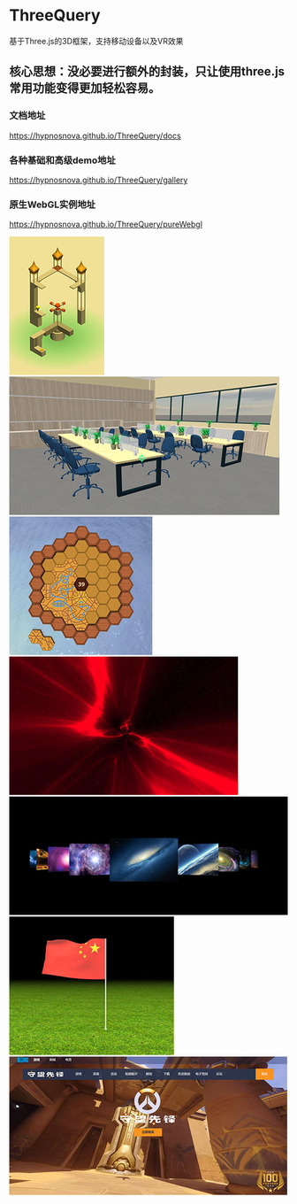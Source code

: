 # ThreeQuery
基于Three.js的3D框架，支持移动设备以及VR效果
<br>
## 核心思想：没必要进行额外的封装，只让使用three.js常用功能变得更加轻松容易。

### 文档地址

https://hypnosnova.github.io/ThreeQuery/docs



### 各种基础和高级demo地址

https://hypnosnova.github.io/ThreeQuery/gallery



### 原生WebGL实例地址

https://hypnosnova.github.io/ThreeQuery/pureWebgl


![screenshot/1.jpg](screenshot/1.jpg)
![screenshot/1.jpg](screenshot/3.jpg)
![screenshot/1.jpg](screenshot/2.jpg)
![screenshot/1.jpg](screenshot/4.jpg)
![screenshot/1.jpg](screenshot/5.jpg)
![screenshot/1.jpg](screenshot/6.jpg)
![screenshot/1.jpg](screenshot/7.jpg)
